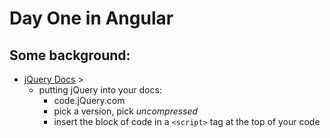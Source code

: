 Day One in Angular
==================

## Some background:
- [jQuery Docs](jQuery.com) > 
    - putting jQuery into your docs:
        - code.jQuery.com
        - pick a version, pick _uncompressed_
        - insert the block of code in a ```<script>``` tag at the top of your code 
